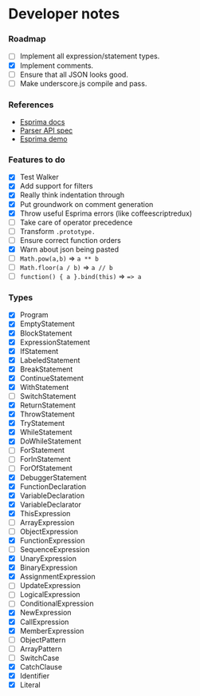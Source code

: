 Developer notes
===============

### Roadmap

 - [ ] Implement all expression/statement types.
 - [x] Implement comments.
 - [ ] Ensure that all JSON looks good.
 - [ ] Make underscore.js compile and pass.

### References

- [Esprima docs]
- [Parser API spec]
- [Esprima demo]

[Esprima docs]: http://esprima.org/doc/index.html#ast
[Parser API spec]: https://developer.mozilla.org/en-US/docs/Mozilla/Projects/SpiderMonkey/Parser_API
[Esprima demo]: http://esprima.org/demo/parse.html# 

### Features to do

 - [x] Test Walker
 - [x] Add support for filters
 - [x] Really think indentation through
 - [x] Put groundwork on comment generation
 - [x] Throw useful Esprima errors (like coffeescriptredux)
 - [ ] Take care of operator precedence
 - [ ] Transform `.prototype.`
 - [ ] Ensure correct function orders
 - [x] Warn about json being pasted
 - [ ] `Math.pow(a,b)` => `a ** b`
 - [ ] `Math.floor(a / b)` => `a // b`
 - [ ] `function() { a }.bind(this)` => `=> a`

### Types

 - [x] Program
 - [x] EmptyStatement
 - [x] BlockStatement
 - [x] ExpressionStatement
 - [x] IfStatement
 - [x] LabeledStatement
 - [x] BreakStatement
 - [x] ContinueStatement
 - [x] WithStatement
 - [ ] SwitchStatement
 - [x] ReturnStatement
 - [x] ThrowStatement
 - [x] TryStatement
 - [x] WhileStatement
 - [x] DoWhileStatement
 - [ ] ForStatement
 - [ ] ForInStatement
 - [ ] ForOfStatement
 - [x] DebuggerStatement
 - [x] FunctionDeclaration
 - [x] VariableDeclaration
 - [x] VariableDeclarator
 - [x] ThisExpression
 - [ ] ArrayExpression
 - [ ] ObjectExpression
 - [x] FunctionExpression
 - [ ] SequenceExpression
 - [x] UnaryExpression
 - [x] BinaryExpression
 - [x] AssignmentExpression
 - [ ] UpdateExpression
 - [ ] LogicalExpression
 - [ ] ConditionalExpression
 - [x] NewExpression
 - [x] CallExpression
 - [x] MemberExpression
 - [ ] ObjectPattern
 - [ ] ArrayPattern
 - [ ] SwitchCase
 - [x] CatchClause
 - [x] Identifier
 - [x] Literal
